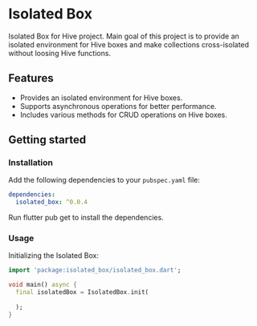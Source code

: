 # Isolated Box

Isolated Box for Hive project.
Main goal of this project is to provide an isolated environment for Hive boxes and make collections 
cross-isolated without loosing Hive functions. 

## Features

- Provides an isolated environment for Hive boxes.
- Supports asynchronous operations for better performance.
- Includes various methods for CRUD operations on Hive boxes.

## Getting started

### Installation

Add the following dependencies to your `pubspec.yaml` file:

```yaml
dependencies:
  isolated_box: ^0.0.4
```

Run flutter pub get to install the dependencies.

### Usage

Initializing the Isolated Box:

```dart
import 'package:isolated_box/isolated_box.dart';

void main() async {
  final isolatedBox = IsolatedBox.init(
    
  );
}
````